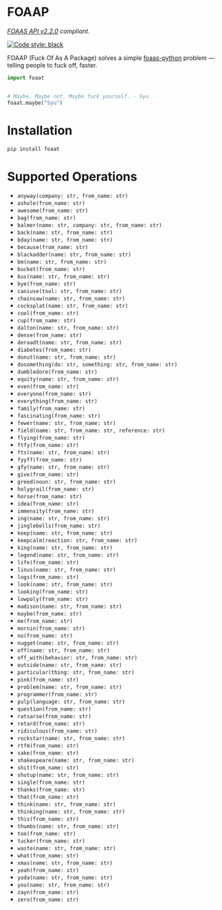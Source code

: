 # FOAAP

*[FOAAS API v2.2.0](https://foaas.com/) compliant.*


[![Code style: black](https://img.shields.io/badge/code%20style-black-000000.svg)](https://github.com/psf/black)

FOAAP (Fuck Of As A Package) solves a simple [foaas-python](https://github.com/dmpayton/foaas-python) problem — telling people to fuck off, faster.

```python
import foaat


# Maybe. Maybe not. Maybe fuck yourself. - Syu
foaat.maybe("Syu")
```


# Installation
```bash
pip install foaat
```

# Supported Operations

- `anyway(company: str, from_name: str)`
- `ashole(from_name: str)`
- `awesome(from_name: str)`
- `bag(from_name: str)`
- `balmer(name: str, company: str, from_name: str)`
- `back(name: str, from_name: str)`
- `bday(name: str, from_name: str)`
- `because(from_name: str)`
- `blackadder(name: str, from_name: str)`
- `bm(name: str, from_name: str)`
- `bucket(from_name: str)`
- `bus(name: str, from_name: str)`
- `bye(from_name: str)`
- `caniuse(tool: str, from_name: str)`
- `chainsaw(name: str, from_name: str)`
- `cocksplat(name: str, from_name: str)`
- `cool(from_name: str)`
- `cup(from_name: str)`
- `dalton(name: str, from_name: str)`
- `dense(from_name: str)`
- `deraadt(name: str, from_name: str)`
- `diabetes(from_name: str)`
- `donut(name: str, from_name: str)`
- `dosomething(do: str, something: str, from_name: str)`
- `dumbledore(from_name: str)`
- `equity(name: str, from_name: str)`
- `even(from_name: str)`
- `everyone(from_name: str)`
- `everything(from_name: str)`
- `family(from_name: str)`
- `fascinating(from_name: str)`
- `fewer(name: str, from_name: str)`
- `field(name: str, from_name: str, reference: str)`
- `flying(from_name: str)`
- `ftfy(from_name: str)`
- `fts(name: str, from_name: str)`
- `fyyff(from_name: str)`
- `gfy(name: str, from_name: str)`
- `give(from_name: str)`
- `greed(noun: str, from_name: str)`
- `holygrail(from_name: str)`
- `horse(from_name: str)`
- `idea(from_name: str)`
- `immensity(from_name: str)`
- `ing(name: str, from_name: str)`
- `jinglebells(from_name: str)`
- `keep(name: str, from_name: str)`
- `keepcalm(reaction: str, from_name: str)`
- `king(name: str, from_name: str)`
- `legend(name: str, from_name: str)`
- `life(from_name: str)`
- `linus(name: str, from_name: str)`
- `logs(from_name: str)`
- `look(name: str, from_name: str)`
- `looking(from_name: str)`
- `lowpoly(from_name: str)`
- `madison(name: str, from_name: str)`
- `maybe(from_name: str)`
- `me(from_name: str)`
- `mornin(from_name: str)`
- `no(from_name: str)`
- `nugget(name: str, from_name: str)`
- `off(name: str, from_name: str)`
- `off_with(behavior: str, from_name: str)`
- `outside(name: str, from_name: str)`
- `particular(thing: str, from_name: str)`
- `pink(from_name: str)`
- `problem(name: str, from_name: str)`
- `programmer(from_name: str)`
- `pulp(language: str, from_name: str)`
- `question(from_name: str)`
- `ratsarse(from_name: str)`
- `retard(from_name: str)`
- `ridiculous(from_name: str)`
- `rockstar(name: str, from_name: str)`
- `rtfm(from_name: str)`
- `sake(from_name: str)`
- `shakespeare(name: str, from_name: str)`
- `shit(from_name: str)`
- `shutup(name: str, from_name: str)`
- `single(from_name: str)`
- `thanks(from_name: str)`
- `that(from_name: str)`
- `think(name: str, from_name: str)`
- `thinking(name: str, from_name: str)`
- `this(from_name: str)`
- `thumbs(name: str, from_name: str)`
- `too(from_name: str)`
- `tucker(from_name: str)`
- `waste(name: str, from_name: str)`
- `what(from_name: str)`
- `xmas(name: str, from_name: str)`
- `yeah(from_name: str)`
- `yoda(name: str, from_name: str)`
- `you(name: str, from_name: str)`
- `zayn(from_name: str)`
- `zero(from_name: str)`

